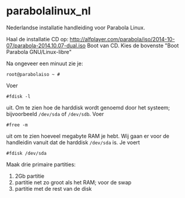 parabolalinux_nl
================

Nederlandse installatie handleiding voor Parabola Linux.

Haal de installatie CD op: http://alfplayer.com/parabola/iso/2014-10-07/parabola-2014.10.07-dual.iso
Boot van CD.
Kies de bovenste "Boot Parabola GNU/Linux-libre"

Na ongeveer een minuut zie je: 

	root@parabolaiso ~ # 

Voer 

	#fdisk -l

uit. Om te zien hoe de harddisk wordt genoemd door het systeem; bijvoorbeeld `/dev/sda` of `/dev/sdb`. Voer 

	#free -m 

uit om te zien hoeveel megabyte RAM je hebt.
Wij gaan er voor de handleidin vanuit dat de harddisk `/dev/sda` is. Je voert

	#fdisk /dev/sda

Maak drie primaire partities:
1. 2Gb partitie
2. partitie net zo groot als het RAM; voor de swap
3. partitie met de rest van de disk
